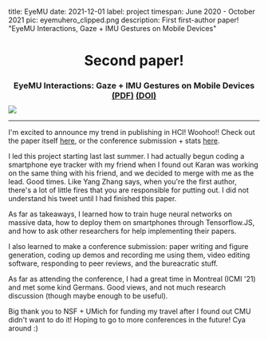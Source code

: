 title: EyeMU
date: 2021-12-01
label: project
timespan: June 2020 - October 2021
pic: eyemuhero_clipped.png
description: First first-author paper! "EyeMU Interactions, Gaze + IMU Gestures on Mobile Devices"

<h1 style="text-align:center;"> Second paper! </h1>

<h3 style="text-align:center; margin-bottom:0px;" >
	EyeMU Interactions: Gaze + IMU Gestures on Mobile Devices
	<a href="{{ url_for('static',filename='ICMI_EyeMU.pdf') }}" target="_blank">(PDF)</a> 
	<a href="https://dl.acm.org/doi/abs/10.1145/3462244.3479938" target="_blank">(DOI)</a> 
</h3>
<img style="margin-top:10px;" class="d-block mx-auto" src="{{ url_for('static',filename='eyemuhero.png') }}"/>
<hr>

I'm excited to announce my trend in publishing in HCI! Woohoo!! Check out the paper itself <a href="https://dl.acm.org/doi/abs/10.1145/3462244.3479938" target="_blank">here</a>, or the conference submission + stats <a href="https://dl.acm.org/doi/abs/10.1145/3462244.3479938" target="_blank">here</a>.

I led this project starting last last summer. I had actually begun coding a smartphone eye tracker with my friend when I found out Karan was working on the same thing with his friend, and we decided to merge with me as the lead. Good times. Like Yang Zhang says, when you're the first author, there's a lot of little fires that you are responsible for putting out. I did not understand his tweet until I had finished this paper. 

As far as takeaways, I learned how to train huge neural networks on massive data, how to deploy them on smartphones through Tensorflow.JS, and how to ask other researchers for help implementing their papers. 

I also learned to make a conference submission: paper writing and figure generation, coding up demos and recording me using them, video editing software, responding to peer reviews, and the bureacratic stuff.

As far as attending the conference, I had a great time in Montreal (ICMI '21) and met some kind Germans. Good views, and not much research discussion (though maybe enough to be useful).


Big thank you to NSF + UMich for funding my travel after I found out CMU didn't want to do it! Hoping to go to more conferences in the future! Cya around :)
